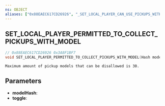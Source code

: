 ```yaml
---
ns: OBJECT
aliases: ["0x88EAEC617CD26926", "_SET_LOCAL_PLAYER_CAN_USE_PICKUPS_WITH_THIS_MODEL"]
---
```

## SET_LOCAL_PLAYER_PERMITTED_TO_COLLECT_PICKUPS_WITH_MODEL

```c
// 0x88EAEC617CD26926 0x3A8F1BF7
void SET_LOCAL_PLAYER_PERMITTED_TO_COLLECT_PICKUPS_WITH_MODEL(Hash modelHash, BOOL toggle);
```

```
Maximum amount of pickup models that can be disallowed is 30.
```

## Parameters
* **modelHash**: 
* **toggle**: 

